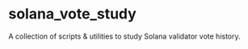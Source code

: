# solana_vote_study
A collection of scripts &amp; utilities to study Solana validator vote history.

